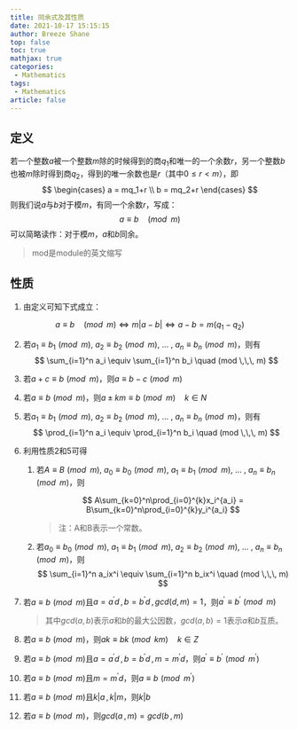 ```yaml
---
title: 同余式及其性质
date: 2021-10-17 15:15:15
author: Breeze Shane
top: false
toc: true
mathjax: true
categories: 
 - Mathematics
tags: 
 - Mathematics
article: false
---
```


## 定义

若一个整数$a$被一个整数$m$除的时候得到的商$q_1$和唯一的一个余数$r$，另一个整数$b$也被$m$除时得到商$q_2$，得到的唯一余数也是$r$（其中$0 \leq r < m$），即
$$
\begin{cases}
a = mq_1+r \\
b = mq_2+r
\end{cases}
$$
则我们说$a$与$b$对于模$m$，有同一个余数$r$，写成：
$$
a \equiv b \quad (mod \,\,\, m)
$$
可以简略读作：对于模$m$，$a$和$b$同余。

> mod是module的英文缩写

## 性质

1. 由定义可知下式成立：

$$
a \equiv b \quad (mod \,\,\, m) \Leftrightarrow m|a - b| \Leftrightarrow a-b = m(q_1 - q_2)
$$

2. 若$a_1 \equiv b_1 \,\, (mod \,\,\, m)$, $a_2 \equiv b_2 \,\, (mod \,\,\, m)$, $\dots$ , $a_n \equiv b_n \,\, (mod \,\,\, m)$，则有
   $$
   \sum_{i=1}^n a_i \equiv \sum_{i=1}^n b_i \quad (mod \,\,\, m)
   $$

3. 若$a+c \equiv b \,\, (mod \,\,\, m)$，则$a \equiv b-c \,\, (mod \,\,\, m)$

4. 若$a \equiv b \,\, (mod \,\,\, m)$，则$a \pm km \equiv b \,\, (mod \,\,\, m)\quad k\in N$

5. 若$a_1 \equiv b_1 \,\, (mod \,\,\, m)$, $a_2 \equiv b_2 \,\, (mod \,\,\, m)$, $\dots$ , $a_n \equiv b_n \,\, (mod \,\,\, m)$，则有
   $$
   \prod_{i=1}^n a_i \equiv \prod_{i=1}^n b_i \quad (mod \,\,\, m)
   $$

6. 利用性质2和5可得

   1. 若$A \equiv B \,\, (mod \,\,\, m)$, $a_0 \equiv b_0 \,\, (mod \,\,\, m)$, $a_1 \equiv b_1 \,\, (mod \,\,\, m)$, $\dots$ , $a_n \equiv b_n \,\, (mod \,\,\, m)$，则
      
      $$
      A\sum_{k=0}^n\prod_{i=0}^{k}x_i^{a_i} =   B\sum_{k=0}^n\prod_{i=0}^{k}y_i^{a_i}
      $$
      
      > 注：A和B表示一个常数。

   2. 若$a_0 \equiv b_0 \,\, (mod \,\,\, m)$, $a_1 \equiv b_1 \,\, (mod \,\,\, m)$, $a_2 \equiv b_2 \,\, (mod \,\,\, m)$, $\dots$ , $a_n \equiv b_n \,\, (mod \,\,\, m)$，则
      $$
      \sum_{i=1}^n a_ix^i \equiv \sum_{i=1}^n b_ix^i \quad (mod \,\,\, m)
      $$


7. 若$a \equiv b \,\, (mod \,\,\, m)$且$a = a^\prime d\,,\, b=b^\prime d\,,\,gcd(d,\,m)=1$，则$a^\prime \equiv b^\prime \,\, (mod \,\,\, m)$

   > 其中$gcd(a,\,b)$表示$a$和$b$的最大公因数，$gcd(a,\,b)=1$表示$a$和$b$互质。

8. 若$a \equiv b \,\, (mod \,\,\, m)$，则$ak \equiv bk \,\, (mod \,\,\, km)\quad k\in Z$

9. 若$a \equiv b \,\, (mod \,\,\, m)$且$a = a^\prime d\,,\, b=b^\prime d\,,\,m=m^\prime d$，则$a^\prime \equiv b^\prime \,\, (mod \,\,\, m^\prime)$

10. 若$a \equiv b \,\, (mod \,\,\, m)$且$m=m^\prime d$，则$a \equiv b \,\, (mod \,\,\, m^\prime)$

11. 若$a \equiv b \,\, (mod \,\,\, m)$且$k|a\,,\,k|m$，则$k|b$

12. 若$a \equiv b \,\, (mod \,\,\, m)$，则$gcd(a\,,m) = gcd(b\,,m)$

